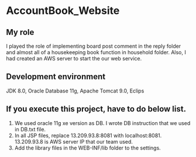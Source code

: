 # AccountBook_Website



## My role 

 I played the role of implementing board post comment in the reply folder and almost all of a housekeeping book function in household folder.
Also, I had created an AWS server to start the our web service.


## Development environment 

 JDK 8.0, Oracle Database 11g, Apache Tomcat 9.0, Eclips



## If you execute this project, have to do below list.


1. We used oracle 11g xe version as DB. I wrote DB instruction that we used in DB.txt file.
2. In all JSP files, replace 13.209.93.8:8081 with localhost:8081.
   13.209.93.8 is AWS server IP that our team used.
3. Add the library files in the WEB-INF/lib folder to the settings.
